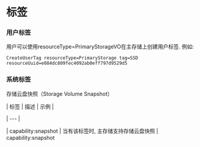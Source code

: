 # 标签

### 用户标签

用户可以使用resourceType=PrimaryStorageVO在主存储上创建用户标签. 例如:

`CreateUserTag resourceType=PrimaryStorage tag=SSD resourceUuid=e084dc809fec4092ab0eff797d9529d5`

### 系统标签

存储云盘快照（Storage Volume Snapshot）

| 标签 | 描述 | 示例 |

| --- | 

| capability:snapshot | 当有该标签时, 主存储支持存储云盘快照 | capability:snapshot

